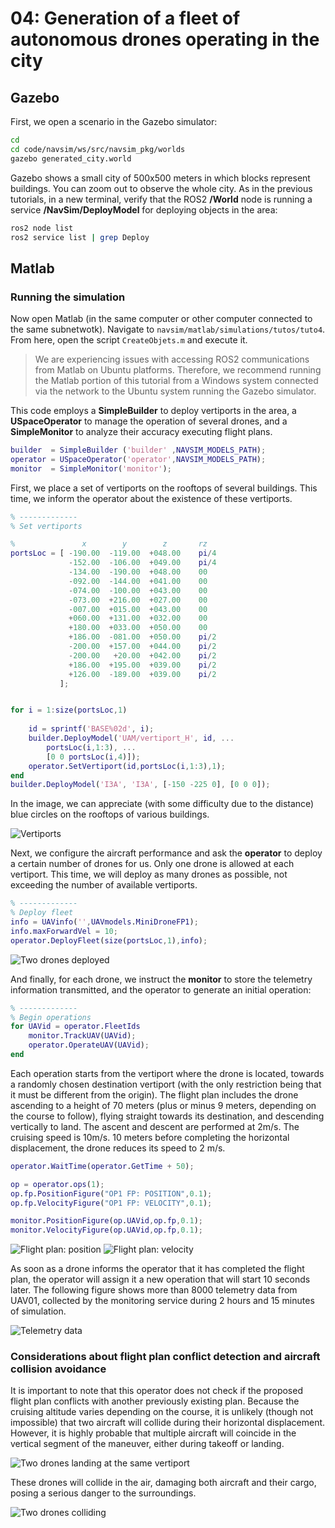 # 04: Generation of a fleet of autonomous drones operating in the city

## Gazebo

First, we open a scenario in the Gazebo simulator:

```bash
cd
cd code/navsim/ws/src/navsim_pkg/worlds
gazebo generated_city.world
```

Gazebo shows a small city of 500x500 meters in which blocks represent buildings.
You can zoom out to observe the whole city.
As in the previous tutorials, in a new terminal, verify that the ROS2 **/World** node is running a service **/NavSim/DeployModel** for deploying objects in the area:

```bash
ros2 node list
ros2 service list | grep Deploy
```

## Matlab

### Running the simulation

Now open Matlab (in the same computer or other computer connected to the same subnetwotk).
Navigate to `navsim/matlab/simulations/tutos/tuto4`. From here, open the script `CreateObjets.m` and execute it.

>We are experiencing issues with accessing ROS2 communications from Matlab on Ubuntu platforms. Therefore, we recommend running the Matlab portion of this tutorial from a Windows system connected via the network to the Ubuntu system running the Gazebo simulator.

This code employs a **SimpleBuilder** to deploy vertiports in the area, a **USpaceOperator** to manage the operation of several drones, and a **SimpleMonitor** to analyze their accuracy executing flight plans.

```matlab
builder  = SimpleBuilder ('builder' ,NAVSIM_MODELS_PATH);
operator = USpaceOperator('operator',NAVSIM_MODELS_PATH);
monitor  = SimpleMonitor('monitor');
```

First, we place a set of vertiports on the rooftops of several buildings. This time, we inform the operator about the existence of these vertiports.

```matlab
% -------------
% Set vertiports

%               x        y        z       rz
portsLoc = [ -190.00  -119.00  +048.00    pi/4
             -152.00  -106.00  +049.00    pi/4
             -134.00  -190.00  +048.00    00
             -092.00  -144.00  +041.00    00
             -074.00  -100.00  +043.00    00
             -073.00  +216.00  +027.00    00
             -007.00  +015.00  +043.00    00
             +060.00  +131.00  +032.00    00
             +180.00  +033.00  +050.00    00
             +186.00  -081.00  +050.00    pi/2
             -200.00  +157.00  +044.00    pi/2
             -200.00   +20.00  +042.00    pi/2
             +186.00  +195.00  +039.00    pi/2
             +126.00  -189.00  +039.00    pi/2
           ];


for i = 1:size(portsLoc,1)
   
    id = sprintf('BASE%02d', i);
    builder.DeployModel('UAM/vertiport_H', id, ...
        portsLoc(i,1:3), ...
        [0 0 portsLoc(i,4)]);
    operator.SetVertiport(id,portsLoc(i,1:3),1);
end
builder.DeployModel('I3A', 'I3A', [-150 -225 0], [0 0 0]);

```

In the image, we can appreciate (with some difficulty due to the distance) blue circles on the rooftops of various buildings.

![Vertiports](./img/vertiports.png)

Next, we configure the aircraft performance
and ask the **operator** to deploy a certain number of drones for us.
Only one drone is allowed at each vertiport.
This time, we will deploy as many drones as possible, not exceeding the number of available vertiports.

```matlab
% -------------
% Deploy fleet
info = UAVinfo('',UAVmodels.MiniDroneFP1);
info.maxForwardVel = 10;
operator.DeployFleet(size(portsLoc,1),info);
```

![Two drones deployed](./img/drones_deployed.png)

And finally, for each drone, we instruct the **monitor** to store the telemetry information transmitted, and the operator to generate an initial operation:

```matlab
% -------------
% Begin operations
for UAVid = operator.FleetIds
    monitor.TrackUAV(UAVid); 
    operator.OperateUAV(UAVid);
end
```
Each operation starts from the vertiport where the drone is located, towards a randomly chosen destination vertiport (with the only restriction being that it must be different from the origin). The flight plan includes the drone ascending to a height of 70 meters (plus or minus 9 meters, depending on the course to follow), flying straight towards its destination, and descending vertically to land. The ascent and descent are performed at 2m/s. The cruising speed is 10m/s. 10 meters before completing the horizontal displacement, the drone reduces its speed to 2 m/s.

```matlab
operator.WaitTime(operator.GetTime + 50);

op = operator.ops(1);
op.fp.PositionFigure("OP1 FP: POSITION",0.1);
op.fp.VelocityFigure("OP1 FP: VELOCITY",0.1);

monitor.PositionFigure(op.UAVid,op.fp,0.1);
monitor.VelocityFigure(op.UAVid,op.fp,0.1);
```

![Flight plan: position](./img/FP_pos.png)
![Flight plan: velocity](./img/FP_vel.png)


As soon as a drone informs the operator that it has completed the flight plan, the operator will assign it a new operation that will start 10 seconds later.
The following figure shows more than 8000 telemetry data from UAV01, collected by the monitoring service during 2 hours and 15 minutes of simulation.

![Telemetry data](./img/telemetry.png)


### Considerations about flight plan conflict detection and aircraft collision avoidance

It is important to note that this operator does not check if the proposed flight plan conflicts with another previously existing plan. Because the cruising altitude varies depending on the course, it is unlikely (though not impossible) that two aircraft will collide during their horizontal displacement. 
However, it is highly probable that multiple aircraft will coincide in the vertical segment of the maneuver, either during takeoff or landing.

![Two drones landing at the same vertiport](./img/drones_landing.png)

These drones will collide in the air, damaging both aircraft and their cargo, posing a serious danger to the surroundings.

![Two drones colliding](./img/drones_colliding.png)
